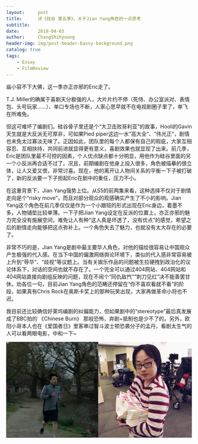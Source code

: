 ```yaml
---
layout:     post
title:      评《硅谷 第五季》，关于Jian Yang角色的一点思考
subtitle:   
date:       2018-04-03
author:     ChangShihyoung
header-img: img/post-header-Eassy-background.png
catalog: true
tags:
    - Essay
	- FilmReview
---
```


庙小容不下大佛，这一季亦正亦邪的Eric走了。  

T.J. Miller的确属于喜剧天分极强的人，大片片约不停（死侍、办公室派对、表情包、头号玩家……）、单口专场也不断，人家心思早就不在电视剧圈子里了，单飞在所难免。  

但这可难坏了编剧们。硅谷骨子里还是个“大卫击败哥利亚”的故事，Hooli的Gavin天生就是大反派无可厚非，可如果Pied piper这边一水“高大全”、“伟光正”，剧情也未免太过寡淡无味了。正因如此，团队里的每个人都保有自己的瑕疵，大家互相容忍、互相扶持，共同前进就显得更有意义，喜剧效果也就显现了出来。前几季，Eric是团队里最不可控的因素，个人优点缺点都十分明显，用他作为硅谷里面的另一个小反派再合适不过了。况且，前期编剧在他身上投入很多，角色被描摹的很立体，让人又爱又恨，非常讨喜。现在，他的离开让人物间关系的平衡一下子被打破了，新的反派要一下子担起Eric在剧中的重任，压力不小。  

在这重背景下，Jian Yang强势上位。从S5的前两集来看，这种选择不仅对于剧情走向是个“risky move”，而且对部分观众的观感确实产生了不小的影响。Jian Yang这个角色在前几季仅仅是作为一个小跟班的形式出现在Eric身边，着墨不多，人物铺垫比较单薄。一下子把Jian Yang设定在反派的位置上，亦正亦邪的魅力完全没有施展空间，难免让人有种“这人真是坏透了，没有优点”的感觉，希望之后的剧情走向能够把这点弥补上。一个角色失去了魅力，也就没有太大存在的必要了。  

非常不巧的是，Jian Yang是剧中最主要华人角色，对他的描绘很容易让中国观众产生极强的代入感。在当下中国的偏激网络舆论环境下，类似的代入感非常容易被上升到“辱华”、“歧视”等议题上。当有关娱乐作品的问题被生拉硬拽到政治化的议论体系下，对话的空间也就不存在了。一个完全可以通过404网站、404网站和404网站直接向剧组反映的问题，现在不闹个“同仇敌忾”“刺刀见红”决不能善罢甘休。劝各位一句，目前Jian Yang角色的范畴还停留在“你不喜欢看就不看”的阶段，如果真有Chris Rock在奥斯卡奖上的那种玩笑出现，大家再做革命小将也不迟。  

我目前还比较确信好莱坞编剧的纠偏能力，但如果剧中的“stereotype”最后真发展成了BBC拍的 《Chinese Burn》 那般恐怖，弃剧+抵制也是少不了的。另外，欧阳小哥本人也在《爱国者日》里客串过智斗波士顿恐袭分子的孟丹，看剧太生气的人可以看两眼电影，中和一下~  

![评《硅谷 第五季》，关于Jian Yang角色的一点思考](https://github.com/changshihyoung/changshihyoung.github.io/blob/master/img/post-2018-4-3-graph-1.jpg?raw=true)